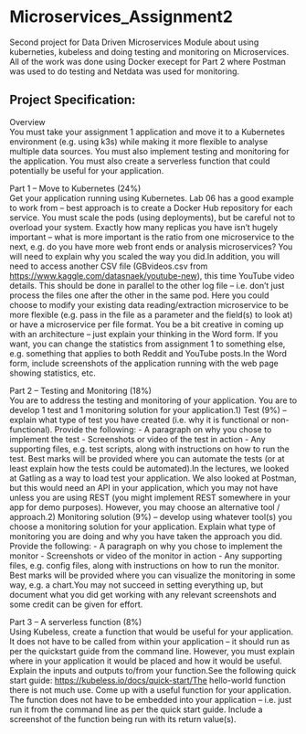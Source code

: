 # Microservices_Assignment2
Second project for Data Driven Microservices Module about using kuberneties, kubeless and doing testing and monitoring on Microservices.<br />
 All of the work was done using Docker execept for Part 2 where Postman was used to do testing and Netdata was used for monitoring.<br />

## Project Specification:<br />
Overview <br />
You must take your assignment 1 application and move it to a Kubernetes environment (e.g. using k3s) while making it more flexible to analyse multiple data sources. You must also implement testing and monitoring for the application. You must also create a serverless function that could potentially be useful for your application.<br />

Part 1 – Move to Kubernetes (24%) <br /> 
Get your application running using Kubernetes. Lab 06 has a good example to work from – best approach is to create a Docker Hub repository for each service. You must scale the pods (using deployments), but be careful not to overload your system. Exactly how many replicas you have isn’t hugely important – what is more important is the ratio from one microservice to the next, e.g. do you have more web front ends or analysis microservices? You will need to explain why you scaled the way you did.In addition, you will need to access another CSV file (GBvideos.csv from https://www.kaggle.com/datasnaek/youtube-new), this time YouTube video details. This should be done in parallel to the other log file – i.e. don’t just process the files one after the other in the same pod. Here you could choose to modify your existing data reading/extraction microservice to be more flexible (e.g. pass in the file as a parameter and the field(s) to look at) or have a microservice per file format. You be a bit creative in coming up with an architecture – just explain your thinking in the Word form. If you want, you can change the statistics from assignment 1 to something else, e.g. something that applies to both Reddit and YouTube posts.In the Word form, include screenshots of the application running with the web page showing statistics, etc.<br />

Part 2 – Testing and Monitoring (18%) <br /> 
You are to address the testing and monitoring of your application. You are to develop 1 test and 1 monitoring solution for your application.1) Test (9%) – explain what type of test you have created (i.e. why it is functional or non-functional). Provide the following: - A paragraph on why you chose to implement the test - Screenshots or video of the test in action - Any supporting files, e.g. test scripts, along with instructions on how to run the 
test. Best marks will be provided where you can automate the tests (or at least explain how the tests could be automated).In the lectures, we looked at Gatling as a way to load test your application. We also looked at Postman, but this would need an API in your application, which you may not have unless you are using REST (you might implement REST somewhere in your app for demo purposes). However, you may choose an alternative tool / approach.2) Monitoring solution (9%) – develop using whatever tool(s) you choose a monitoring solution for your application. Explain what type of monitoring you are doing and why you have taken the approach you did. Provide the following: - A paragraph on why you chose to implement the monitor - Screenshots or video of the monitor in action - Any supporting files, e.g. config files, along with instructions on how to run the monitor. Best marks will be provided where you can visualize the monitoring in some way, e.g. a chart.You may not succeed in setting everything up, but document what you did get working with any relevant screenshots and some credit can be given for effort.<br />

Part 3 – A serverless function (8%)<br /> 
Using Kubeless, create a function that would be useful for your application. It does not have to be called from within your application – it should run as per the quickstart guide from the command line. However, you must explain where in your application it would be placed and how it would be useful. Explain the inputs and outputs to/from your function.See the following quick start guide: https://kubeless.io/docs/quick-start/The hello-world function there is not much use. Come up with a useful function for your application. The function does not have to be embedded into your application – i.e. just run it from the command line as per the quick start guide. Include a screenshot of the function being run with its return value(s).<br />
